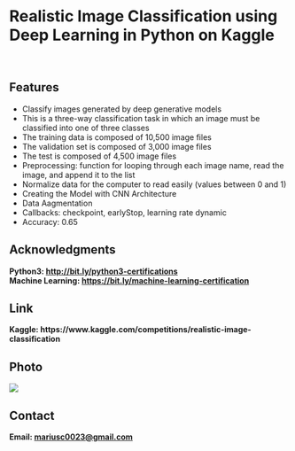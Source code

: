 <h1>Realistic Image Classification using Deep Learning in Python on Kaggle</h1>
<br>
<h2>Features</h2>
<ul>
    <li>Classify images generated by deep generative models</li>
    <li> This is a three-way classification task in which an image must be classified into one of three classes</li>
    <li>The training data is composed of 10,500 image files</li>
    <li>The validation set is composed of 3,000 image files</li>
    <li>The test is composed of 4,500 image files</li>
    <li>Preprocessing: function for looping through each image name, read the image, and append it to the list</li>
    <li>Normalize data for the computer to read easily (values between 0 and 1)</li>
    <li>Creating the Model with CNN Architecture</li>
    <li>Data Aagmentation</li>
    <li>Callbacks: checkpoint, earlyStop, learning rate dynamic</li>
    <li>Accuracy: 0.65</li>
</ul>


<h2>Acknowledgments</h2>

<b> Python3: http://bit.ly/python3-certifications </b>
<br>
<b> Machine Learning: https://bit.ly/machine-learning-certification <b>
<br>

<h2> Link </h2>
<b> Kaggle: https://www.kaggle.com/competitions/realistic-image-classification</b>
<br>

<h2>Photo</h2>
<img src="photo.png">
<br>
<h2>Contact</h2>

<b> Email: mariusc0023@gmail.com </b>
